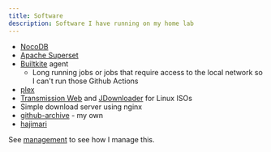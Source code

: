 ```yaml
---
title: Software
description: Software I have running on my home lab
---
```


- [NocoDB](https://nocodb.com/)
- [Apache Superset](https://superset.apache.org/)
- [Builtkite](https://buildkite.com/) agent
  - Long running jobs or jobs that require access to the local network
    so I can't run those Github Actions
- [plex](https://www.plex.tv/)
- [Transmission Web](https://transmissionbt.com/) and [JDownloader](https://jdownloader.org/) for Linux ISOs
- Simple download server using nginx
- [github-archive](https://github.com/danielfrg/github-archive) - my own
- [hajimari](https://hajimari.io/)

See [management](../management) to see how I manage this.
